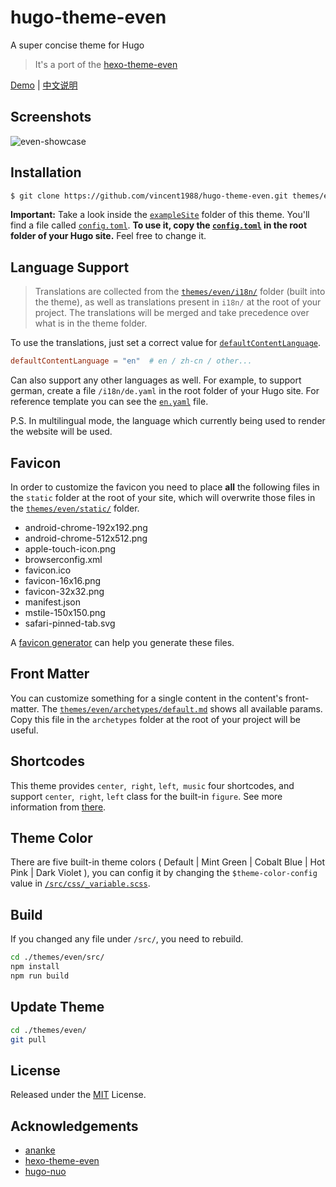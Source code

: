 # hugo-theme-even

A super concise theme for Hugo

> It's a port of the [hexo-theme-even](https://github.com/ahonn/hexo-theme-even)

[Demo](https://blog.olowolo.com/example-site/) | [中文说明](https://github.com/olOwOlo/hugo-theme-even/blob/master/README-zh.md)

## Screenshots

![even-showcase](https://raw.githubusercontent.com/olOwOlo/hugo-theme-even/master/images/showcase.png)

## Installation

```bash
$ git clone https://github.com/vincent1988/hugo-theme-even.git themes/even
```

**Important:** Take a look inside the [`exampleSite`](https://github.com/olOwOlo/hugo-theme-even/tree/master/exampleSite) folder of this theme. You'll find a file called [`config.toml`](https://github.com/olOwOlo/hugo-theme-even/blob/master/exampleSite/config.toml). **To use it, copy the [`config.toml`](https://github.com/olOwOlo/hugo-theme-even/blob/master/exampleSite/config.toml) in the root folder of your Hugo site.** Feel free to change it.

## Language Support

> Translations are collected from the [`themes/even/i18n/`](https://github.com/olOwOlo/hugo-theme-even/tree/master/i18n) folder (built into the theme), as well as translations present in `i18n/` at the root of your project. The translations will be merged and take precedence over what is in the theme folder.

To use the translations, just set a correct value for [`defaultContentLanguage`](https://github.com/olOwOlo/hugo-theme-even/blob/master/exampleSite/config.toml#L3).

```toml
defaultContentLanguage = "en"  # en / zh-cn / other...
```

Can also support any other languages as well. For example, to support german, create a file `/i18n/de.yaml` in the root folder of your Hugo site. For reference template you can see the [`en.yaml`](https://github.com/olOwOlo/hugo-theme-even/tree/master/i18n/en.yaml) file.

P.S. In multilingual mode, the language which currently being used to render the website will be used.

## Favicon

In order to customize the favicon you need to place **all** the following files in the `static` folder at the root of your site, which will overwrite those files in the [`themes/even/static/`](https://github.com/olOwOlo/hugo-theme-even/tree/master/static) folder.

- android-chrome-192x192.png
- android-chrome-512x512.png
- apple-touch-icon.png
- browserconfig.xml
- favicon.ico
- favicon-16x16.png
- favicon-32x32.png
- manifest.json
- mstile-150x150.png
- safari-pinned-tab.svg

A [favicon generator](https://www.google.com/search?q=favicon+generator) can help you generate these files.

## Front Matter

You can customize something for a single content in the content's front-matter. The [`themes/even/archetypes/default.md`](https://github.com/olOwOlo/hugo-theme-even/tree/master/archetypes/default.md) shows all available params. Copy this file in the `archetypes` folder at the root of your project will be useful.

## Shortcodes

This theme provides `center`,` right`, `left`,` music` four shortcodes, and support `center`,` right`, `left` class for the built-in `figure`. See more information from [there](https://blog.olowolo.com/example-site/post/shortcodes/).

## Theme Color 

There are five built-in theme colors ( Default | Mint Green | Cobalt Blue | Hot Pink | Dark Violet ), you can config it by changing the `$theme-color-config` value in [`/src/css/_variable.scss`](https://github.com/olOwOlo/hugo-theme-even/blob/master/src/css/_variables.scss#L5-L8).
    
## Build

If you changed any file under `/src/`, you need to rebuild. 
```bash
cd ./themes/even/src/
npm install
npm run build
```

## Update Theme

```bash
cd ./themes/even/
git pull
```

## License

Released under the [MIT](https://github.com/olOwOlo/hugo-theme-even/blob/master/LICENSE.md) License.

## Acknowledgements

- [ananke](https://github.com/budparr/gohugo-theme-ananke)
- [hexo-theme-even](https://github.com/ahonn/hexo-theme-even)
- [hugo-nuo](https://github.com/laozhu/hugo-nuo)
